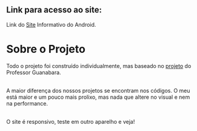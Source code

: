 ## Link para acesso ao site:
Link do [Site](https://andersonr-o.github.io/Html-Css/Projeto-Android/site-desafio.html) Informativo do Android.


# Sobre o Projeto

Todo o projeto foi construído individualmente, mas baseado no [projeto](https://github.com/gustavoguanabara/html-css/tree/master/desafios/modulo-02/d010) do Professor Guanabara.<br><br>

A maior diferença dos nossos projetos se encontram nos códigos. O meu está maior e um pouco mais prolixo, mas nada que altere no visual e nem na performance.<br><br>

O site é responsivo, teste em outro aparelho e veja!

